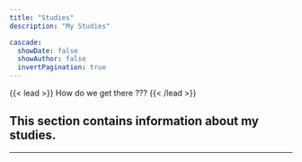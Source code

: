```yaml
---
title: "Studies"
description: "My Studies"

cascade:
  showDate: false
  showAuthor: false
  invertPagination: true
---
```


{{< lead >}}
How do we get there ???
{{< /lead >}}
<h2>
This section contains information about my studies.
</h2>

--- 
